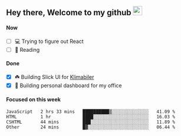 ## Hey there, Welcome to my github <img src="https://media.giphy.com/media/hvRJCLFzcasrR4ia7z/giphy.gif" width="25px">

#### Now
- [ ] 💻 Trying to figure out React
- [ ] 📕 Reading

#### Done
- [x] ☘️ Building Slick UI for [Klimabiler](https://klimabiler.dk)
- [x] 🚀 Building personal dashboard for my office
 
 #### Focused on this week
<!--START_SECTION:waka-->

```text
JavaScript   2 hrs 33 mins   ██████████▒░░░░░░░░░░░░░░   41.09 %
HTML         1 hr            ████░░░░░░░░░░░░░░░░░░░░░   16.03 %
CSHTML       44 mins         ███░░░░░░░░░░░░░░░░░░░░░░   11.89 %
Other        24 mins         █▓░░░░░░░░░░░░░░░░░░░░░░░   06.44 %
```

<!--END_SECTION:waka-->

